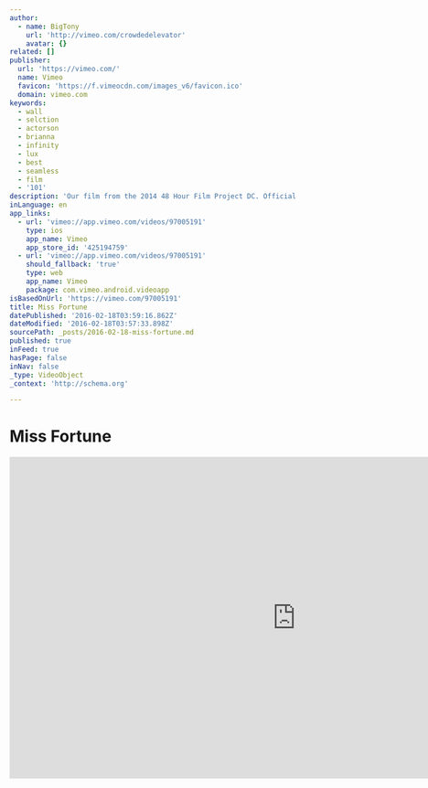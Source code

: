 ```yaml
---
author:
  - name: BigTony
    url: 'http://vimeo.com/crowdedelevator'
    avatar: {}
related: []
publisher:
  url: 'https://vimeo.com/'
  name: Vimeo
  favicon: 'https://f.vimeocdn.com/images_v6/favicon.ico'
  domain: vimeo.com
keywords:
  - wall
  - selction
  - actorson
  - brianna
  - infinity
  - lux
  - best
  - seamless
  - film
  - '101'
description: 'Our film from the 2014 48 Hour Film Project DC. Official Selction and winner of Best Actress - Brianna Lux - Best Editing, Best Special Effects, and Audience Award.'
inLanguage: en
app_links:
  - url: 'vimeo://app.vimeo.com/videos/97005191'
    type: ios
    app_name: Vimeo
    app_store_id: '425194759'
  - url: 'vimeo://app.vimeo.com/videos/97005191'
    should_fallback: 'true'
    type: web
    app_name: Vimeo
    package: com.vimeo.android.videoapp
isBasedOnUrl: 'https://vimeo.com/97005191'
title: Miss Fortune
datePublished: '2016-02-18T03:59:16.862Z'
dateModified: '2016-02-18T03:57:33.898Z'
sourcePath: _posts/2016-02-18-miss-fortune.md
published: true
inFeed: true
hasPage: false
inNav: false
_type: VideoObject
_context: 'http://schema.org'

---
```

# Miss Fortune

<iframe src="https://cdn.embedly.com/widgets/media.html?src=https%3A%2F%2Fplayer.vimeo.com%2Fvideo%2F97005191&amp;url=https%3A%2F%2Fvimeo.com%2F97005191&amp;image=http%3A%2F%2Fi.vimeocdn.com%2Fvideo%2F521022723_1280.jpg&amp;key=b7d04c9b404c499eba89ee7072e1c4f7&amp;type=text%2Fhtml&amp;schema=vimeo" width="1000" height="563" scrolling="no" frameborder="0" allowfullscreen="allowfullscreen" style=""></iframe>
